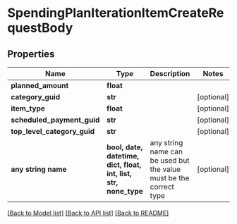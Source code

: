 # SpendingPlanIterationItemCreateRequestBody


## Properties
Name | Type | Description | Notes
------------ | ------------- | ------------- | -------------
**planned_amount** | **float** |  | 
**category_guid** | **str** |  | [optional] 
**item_type** | **float** |  | [optional] 
**scheduled_payment_guid** | **str** |  | [optional] 
**top_level_category_guid** | **str** |  | [optional] 
**any string name** | **bool, date, datetime, dict, float, int, list, str, none_type** | any string name can be used but the value must be the correct type | [optional]

[[Back to Model list]](../README.md#documentation-for-models) [[Back to API list]](../README.md#documentation-for-api-endpoints) [[Back to README]](../README.md)


